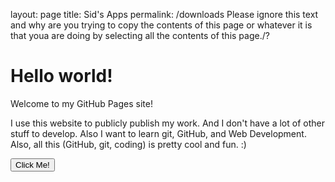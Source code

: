 layout: page
title: Sid's Apps
permalink: /downloads
Please ignore this text and why are you trying to copy the contents of this page or whatever it is that youa are doing by selecting all the contents of this page./?
<html>

<head>
    <link rel="shortcut icon" type="image/x-icon" href="favicon.ico">
    <link rel="stylesheet" href="styles.css">
</head>

<body>
    <h1 class="x">Hello world!</h1>
    <p class="x">Welcome to my GitHub Pages site!</p>
    <p class="x">I use this website to publicly publish my work. And I don't have a lot of other stuff to develop. Also I want to learn git, GitHub, and Web Development. Also, all this (GitHub, git, coding) is pretty cool and fun. :)</p>
    <button onclick="ClickMe()">Click Me!</button>
    <script src="script.js"></script>
</body>

</html>
